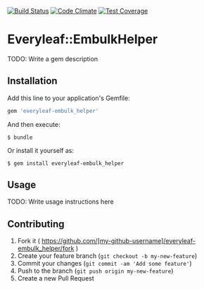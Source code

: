 [![Build Status](https://travis-ci.org/everyleaf/everyleaf-embulk-helper.svg?branch=master)](https://travis-ci.org/everyleaf/everyleaf-embulk-helper)
[![Code Climate](https://codeclimate.com/github/everyleaf/everyleaf-embulk-helper/badges/gpa.svg)](https://codeclimate.com/github/everyleaf/everyleaf-embulk-helper)
[![Test Coverage](https://codeclimate.com/github/everyleaf/everyleaf-embulk-helper/badges/coverage.svg)](https://codeclimate.com/github/everyleaf/everyleaf-embulk-helper/coverage)

# Everyleaf::EmbulkHelper

TODO: Write a gem description

## Installation

Add this line to your application's Gemfile:

```ruby
gem 'everyleaf-embulk_helper'
```

And then execute:

    $ bundle

Or install it yourself as:

    $ gem install everyleaf-embulk_helper

## Usage

TODO: Write usage instructions here

## Contributing

1. Fork it ( https://github.com/[my-github-username]/everyleaf-embulk_helper/fork )
2. Create your feature branch (`git checkout -b my-new-feature`)
3. Commit your changes (`git commit -am 'Add some feature'`)
4. Push to the branch (`git push origin my-new-feature`)
5. Create a new Pull Request
